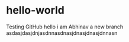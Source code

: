 # hello-world
Testing GitHub
hello i am Abhinav
a new branch
asdasjdasjdnjasdnnasdnasjdnasjdnasjdnnasn